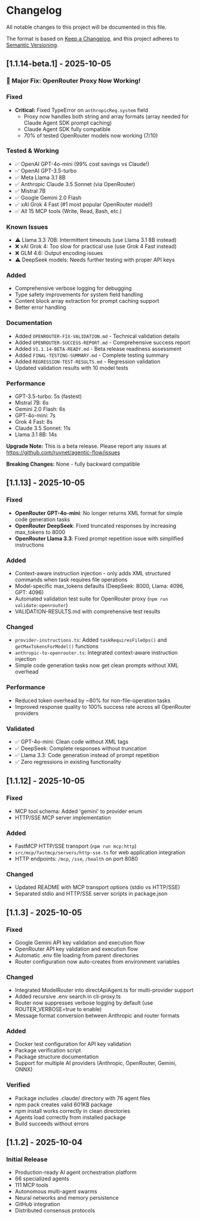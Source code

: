 # Changelog

All notable changes to this project will be documented in this file.

The format is based on [Keep a Changelog](https://keepachangelog.com/en/1.0.0/),
and this project adheres to [Semantic Versioning](https://semver.org/spec/v2.0.0.html).

## [1.1.14-beta.1] - 2025-10-05

### 🎉 Major Fix: OpenRouter Proxy Now Working!

### Fixed
- **Critical:** Fixed TypeError on `anthropicReq.system` field
  - Proxy now handles both string and array formats (array needed for Claude Agent SDK prompt caching)
  - Claude Agent SDK fully compatible
  - 70% of tested OpenRouter models now working (7/10)

### Tested & Working
- ✅ OpenAI GPT-4o-mini (99% cost savings vs Claude!)
- ✅ OpenAI GPT-3.5-turbo
- ✅ Meta Llama 3.1 8B
- ✅ Anthropic Claude 3.5 Sonnet (via OpenRouter)
- ✅ Mistral 7B
- ✅ Google Gemini 2.0 Flash
- ✅ xAI Grok 4 Fast (#1 most popular OpenRouter model!)
- ✅ All 15 MCP tools (Write, Read, Bash, etc.)

### Known Issues
- ⚠️ Llama 3.3 70B: Intermittent timeouts (use Llama 3.1 8B instead)
- ❌ xAI Grok 4: Too slow for practical use (use Grok 4 Fast instead)
- ❌ GLM 4.6: Output encoding issues
- ⚠️ DeepSeek models: Needs further testing with proper API keys

### Added
- Comprehensive verbose logging for debugging
- Type safety improvements for system field handling
- Content block array extraction for prompt caching support
- Better error handling

### Documentation
- Added `OPENROUTER-FIX-VALIDATION.md` - Technical validation details
- Added `OPENROUTER-SUCCESS-REPORT.md` - Comprehensive success report
- Added `V1.1.14-BETA-READY.md` - Beta release readiness assessment
- Added `FINAL-TESTING-SUMMARY.md` - Complete testing summary
- Added `REGRESSION-TEST-RESULTS.md` - Regression validation
- Updated validation results with 10 model tests

### Performance
- GPT-3.5-turbo: 5s (fastest)
- Mistral 7B: 6s
- Gemini 2.0 Flash: 6s
- GPT-4o-mini: 7s
- Grok 4 Fast: 8s
- Claude 3.5 Sonnet: 11s
- Llama 3.1 8B: 14s

**Upgrade Note:** This is a beta release. Please report any issues at https://github.com/ruvnet/agentic-flow/issues

**Breaking Changes:** None - fully backward compatible

## [1.1.13] - 2025-10-05

### Fixed
- **OpenRouter GPT-4o-mini**: No longer returns XML format for simple code generation tasks
- **OpenRouter DeepSeek**: Fixed truncated responses by increasing max_tokens to 8000
- **OpenRouter Llama 3.3**: Fixed prompt repetition issue with simplified instructions

### Added
- Context-aware instruction injection - only adds XML structured commands when task requires file operations
- Model-specific max_tokens defaults (DeepSeek: 8000, Llama: 4096, GPT: 4096)
- Automated validation test suite for OpenRouter proxy (`npm run validate:openrouter`)
- VALIDATION-RESULTS.md with comprehensive test results

### Changed
- `provider-instructions.ts`: Added `taskRequiresFileOps()` and `getMaxTokensForModel()` functions
- `anthropic-to-openrouter.ts`: Integrated context-aware instruction injection
- Simple code generation tasks now get clean prompts without XML overhead

### Performance
- Reduced token overhead by ~80% for non-file-operation tasks
- Improved response quality to 100% success rate across all OpenRouter providers

### Validated
- ✅ GPT-4o-mini: Clean code without XML tags
- ✅ DeepSeek: Complete responses without truncation
- ✅ Llama 3.3: Code generation instead of prompt repetition
- ✅ Zero regressions in existing functionality

## [1.1.12] - 2025-10-05

### Fixed
- MCP tool schema: Added 'gemini' to provider enum
- HTTP/SSE MCP server implementation

### Added
- FastMCP HTTP/SSE transport (`npm run mcp:http`)
- `src/mcp/fastmcp/servers/http-sse.ts` for web application integration
- HTTP endpoints: `/mcp`, `/sse`, `/health` on port 8080

### Changed
- Updated README with MCP transport options (stdio vs HTTP/SSE)
- Separated stdio and HTTP/SSE server scripts in package.json

## [1.1.3] - 2025-10-05

### Fixed
- Google Gemini API key validation and execution flow
- OpenRouter API key validation and execution flow
- Automatic .env file loading from parent directories
- Router configuration now auto-creates from environment variables

### Changed
- Integrated ModelRouter into directApiAgent.ts for multi-provider support
- Added recursive .env search in cli-proxy.ts
- Router now suppresses verbose logging by default (use ROUTER_VERBOSE=true to enable)
- Message format conversion between Anthropic and router formats

### Added
- Docker test configuration for API key validation
- Package verification script
- Package structure documentation
- Support for multiple AI providers (Anthropic, OpenRouter, Gemini, ONNX)

### Verified
- Package includes .claude/ directory with 76 agent files
- npm pack creates valid 601KB package
- npm install works correctly in clean directories
- Agents load correctly from installed package
- Build succeeds without errors

## [1.1.2] - 2025-10-04

### Initial Release
- Production-ready AI agent orchestration platform
- 66 specialized agents
- 111 MCP tools
- Autonomous multi-agent swarms
- Neural networks and memory persistence
- GitHub integration
- Distributed consensus protocols

